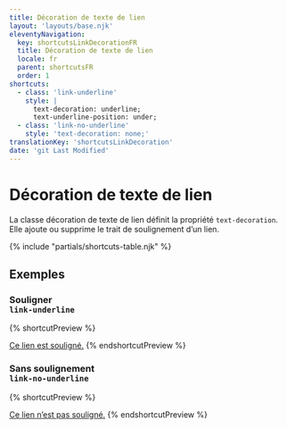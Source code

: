 ```yaml
---
title: Décoration de texte de lien
layout: 'layouts/base.njk'
eleventyNavigation:
  key: shortcutsLinkDecorationFR
  title: Décoration de texte de lien
  locale: fr
  parent: shortcutsFR
  order: 1
shortcuts:
  - class: 'link-underline'
    style: |
      text-decoration: underline;
      text-underline-position: under;
  - class: 'link-no-underline'
    style: 'text-decoration: none;'
translationKey: 'shortcutsLinkDecoration'
date: 'git Last Modified'
---
```


# Décoration de texte de lien

La classe décoration de texte de lien définit la propriété `text-decoration`. Elle ajoute ou supprime le trait de soulignement d’un lien.

{% include "partials/shortcuts-table.njk" %}

## Exemples

### Souligner<br/>`link-underline`

{% shortcutPreview %}

<a href="#" class="link-underline">Ce lien est souligné.</a>
{% endshortcutPreview %}

### Sans soulignement<br/>`link-no-underline`

{% shortcutPreview %}

<a href="#" class="link-no-underline">Ce lien n’est pas souligné.</a>
{% endshortcutPreview %}
